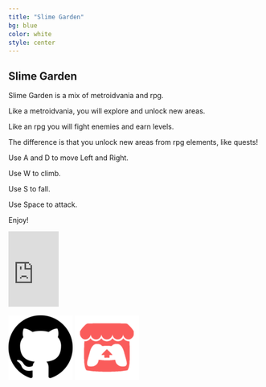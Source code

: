 ```yaml
---
title: "Slime Garden"
bg: blue
color: white
style: center
---
```


## Slime Garden

Slime Garden is a mix of metroidvania and rpg. 

Like a metroidvania, you will explore and unlock new areas.

Like an rpg you will fight enemies and earn levels.

The difference is that you unlock new areas from rpg elements, like quests!

Use A and D to move Left and Right. 

Use W to climb.

Use S to fall.

Use Space to attack.

Enjoy!

<iframe class="embedded" src="https://itch.io/embed/248168" width="100vw" frameborder="0"></iframe>

[![](img/Github_Icon_128.png)](https://github.com/JoshuaKey/LudumDare41)
[![](img/Itch_Io_Icon_128.png)](https://joshuakey.itch.io/slime-garden)

